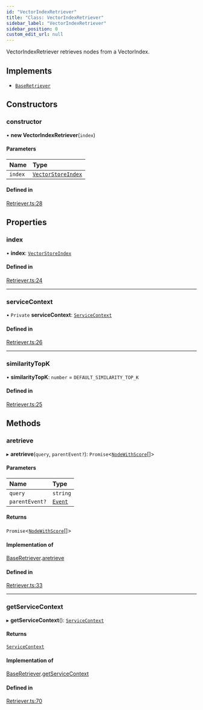 ```yaml
---
id: "VectorIndexRetriever"
title: "Class: VectorIndexRetriever"
sidebar_label: "VectorIndexRetriever"
sidebar_position: 0
custom_edit_url: null
---
```


VectorIndexRetriever retrieves nodes from a VectorIndex.

## Implements

- [`BaseRetriever`](../interfaces/BaseRetriever.md)

## Constructors

### constructor

• **new VectorIndexRetriever**(`index`)

#### Parameters

| Name | Type |
| :------ | :------ |
| `index` | [`VectorStoreIndex`](VectorStoreIndex.md) |

#### Defined in

[Retriever.ts:28](https://github.com/run-llama/LlamaIndexTS/blob/b6b2598/packages/core/src/Retriever.ts#L28)

## Properties

### index

• **index**: [`VectorStoreIndex`](VectorStoreIndex.md)

#### Defined in

[Retriever.ts:24](https://github.com/run-llama/LlamaIndexTS/blob/b6b2598/packages/core/src/Retriever.ts#L24)

___

### serviceContext

• `Private` **serviceContext**: [`ServiceContext`](../interfaces/ServiceContext.md)

#### Defined in

[Retriever.ts:26](https://github.com/run-llama/LlamaIndexTS/blob/b6b2598/packages/core/src/Retriever.ts#L26)

___

### similarityTopK

• **similarityTopK**: `number` = `DEFAULT_SIMILARITY_TOP_K`

#### Defined in

[Retriever.ts:25](https://github.com/run-llama/LlamaIndexTS/blob/b6b2598/packages/core/src/Retriever.ts#L25)

## Methods

### aretrieve

▸ **aretrieve**(`query`, `parentEvent?`): `Promise`<[`NodeWithScore`](../interfaces/NodeWithScore.md)[]\>

#### Parameters

| Name | Type |
| :------ | :------ |
| `query` | `string` |
| `parentEvent?` | [`Event`](../interfaces/Event.md) |

#### Returns

`Promise`<[`NodeWithScore`](../interfaces/NodeWithScore.md)[]\>

#### Implementation of

[BaseRetriever](../interfaces/BaseRetriever.md).[aretrieve](../interfaces/BaseRetriever.md#aretrieve)

#### Defined in

[Retriever.ts:33](https://github.com/run-llama/LlamaIndexTS/blob/b6b2598/packages/core/src/Retriever.ts#L33)

___

### getServiceContext

▸ **getServiceContext**(): [`ServiceContext`](../interfaces/ServiceContext.md)

#### Returns

[`ServiceContext`](../interfaces/ServiceContext.md)

#### Implementation of

[BaseRetriever](../interfaces/BaseRetriever.md).[getServiceContext](../interfaces/BaseRetriever.md#getservicecontext)

#### Defined in

[Retriever.ts:70](https://github.com/run-llama/LlamaIndexTS/blob/b6b2598/packages/core/src/Retriever.ts#L70)
